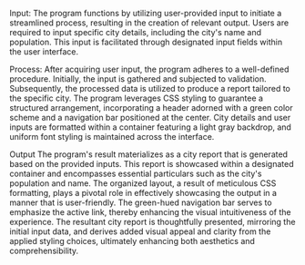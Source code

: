Input:
The program functions by utilizing user-provided input to initiate a streamlined process, resulting in the creation of relevant output. Users are required to input specific city details, including the city's name and population. This input is facilitated through designated input fields within the user interface.

Process:
After acquiring user input, the program adheres to a well-defined procedure. Initially, the input is gathered and subjected to validation. Subsequently, the processed data is utilized to produce a report tailored to the specific city. The program leverages CSS styling to guarantee a structured arrangement, incorporating a header adorned with a green color scheme and a navigation bar positioned at the center. City details and user inputs are formatted within a container featuring a light gray backdrop, and uniform font styling is maintained across the interface.

Output
The program's result materializes as a city report that is generated based on the provided inputs. This report is showcased within a designated container and encompasses essential particulars such as the city's population and name. The organized layout, a result of meticulous CSS formatting, plays a pivotal role in effectively showcasing the output in a manner that is user-friendly. The green-hued navigation bar serves to emphasize the active link, thereby enhancing the visual intuitiveness of the experience. The resultant city report is thoughtfully presented, mirroring the initial input data, and derives added visual appeal and clarity from the applied styling choices, ultimately enhancing both aesthetics and comprehensibility.